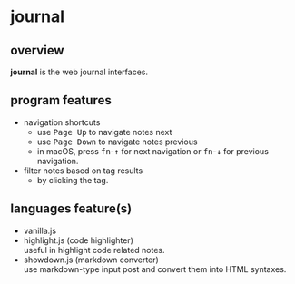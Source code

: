 # journal

## overview
**journal** is the web journal interfaces.

## program features
- navigation shortcuts<br />
  - use <kbd>Page Up</kbd> to navigate notes next
  - use <kbd>Page Down</kbd> to navigate notes previous
  - in macOS, press <kbd>fn</kbd>-<kbd>&#8593;</kbd> for next navigation or <kbd>fn</kbd>-<kbd>&#8595;</kbd> for previous navigation.
- filter notes based on tag results
  - by clicking the tag.

## languages feature(s)
- vanilla.js
- highlight.js (code highlighter)<br />
  useful in highlight code related notes.
- showdown.js (markdown converter)<br />
  use markdown-type input post and convert them into HTML syntaxes.